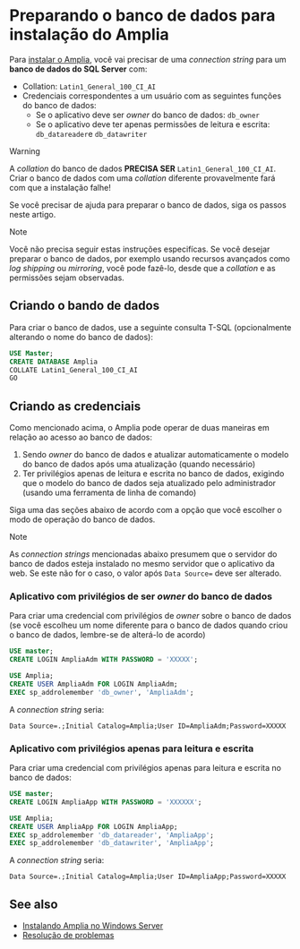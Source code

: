﻿# Preparando o banco de dados para instalação do Amplia

Para [instalar o Amplia](install.md), você vai precisar de uma *connection string* para um **banco de dados do SQL Server** com:

* Collation: `Latin1_General_100_CI_AI`
* Credenciais correspondentes a um usuário com as seguintes funções do banco de dados:
    * Se o aplicativo deve ser *owner* do banco de dados: `db_owner`
    * Se o aplicativo deve ter apenas permissões de leitura e escrita: `db_datareader`e `db_datawriter`

> [!WARNING]
> A *collation* do banco de dados **PRECISA SER** `Latin1_General_100_CI_AI`. Criar o banco de dados com uma *collation* diferente provavelmente fará com que a instalação falhe!

Se você precisar de ajuda para preparar o banco de dados, siga os passos neste artigo.
> [!NOTE]
> Você não precisa seguir estas instruções especifícas. Se você desejar preparar o banco de dados,
> por exemplo usando recursos avançados como *log shipping* ou *mirroring*, você pode fazê-lo, desde que a *collation* e as permissões sejam observadas.

## Criando o bando de dados

Para criar o banco de dados, use a seguinte consulta T-SQL (opcionalmente alterando o nome do banco de dados):

```sql
USE Master;
CREATE DATABASE Amplia
COLLATE Latin1_General_100_CI_AI
GO
```

## Criando as credenciais 

Como mencionado acima, o Amplia pode operar de duas maneiras em relação ao acesso ao banco de dados:

1. Sendo *owner* do banco de dados e atualizar automaticamente o modelo do banco de dados após uma atualização (quando necessário)
1. Ter privilégios apenas de leitura e escrita no banco de dados, exigindo que o modelo do banco de dados seja atualizado pelo administrador (usando uma ferramenta de linha de comando)

Siga uma das seções abaixo de acordo com a opção que você escolher o modo de operação do banco de dados.

> [!NOTE]
> As *connection strings* mencionadas abaixo presumem que o servidor do banco de dados esteja instalado no mesmo servidor que o aplicativo da web. Se este não for o caso,
> o valor após `Data Source=` deve ser alterado.

### Aplicativo com privilégios de ser *owner* do banco de dados

Para criar uma credencial com privilégios de *owner* sobre o banco de dados (se você escolheu um nome diferente para o banco de dados quando criou o banco de dados, lembre-se de alterá-lo de acordo)

```sql
USE master;
CREATE LOGIN AmpliaAdm WITH PASSWORD = 'XXXXX';

USE Amplia;
CREATE USER AmpliaAdm FOR LOGIN AmpliaAdm;
EXEC sp_addrolemember 'db_owner', 'AmpliaAdm';
```

A *connection string* seria:

```
Data Source=.;Initial Catalog=Amplia;User ID=AmpliaAdm;Password=XXXXX
```

### Aplicativo com privilégios apenas para leitura e escrita

Para criar uma credencial com privilégios apenas para leitura e escrita no banco de dados:

```sql
USE master;
CREATE LOGIN AmpliaApp WITH PASSWORD = 'XXXXXX';

USE Amplia;
CREATE USER AmpliaApp FOR LOGIN AmpliaApp;
EXEC sp_addrolemember 'db_datareader', 'AmpliaApp';
EXEC sp_addrolemember 'db_datawriter', 'AmpliaApp';
```

A *connection string* seria:

```
Data Source=.;Initial Catalog=Amplia;User ID=AmpliaApp;Password=XXXXX
```

## See also

* [Instalando Amplia no Windows Server](install.md)
* [Resolução de problemas](troubleshoot/index.md)
